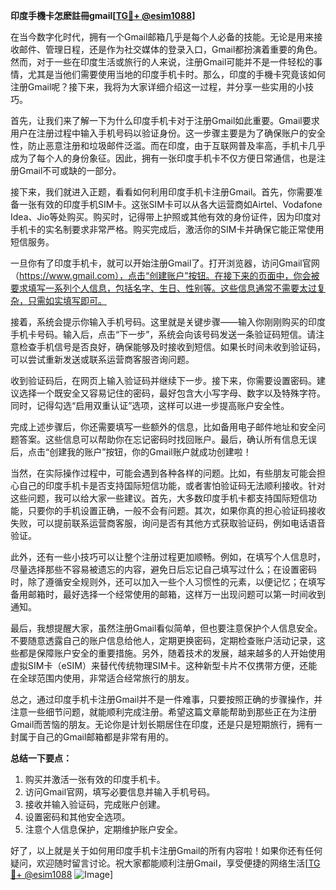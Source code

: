 **印度手機卡怎麽註冊gmail[[TG💪+ @esim1088](https://t.me/s/esim1088)]**

在当今数字化时代，拥有一个Gmail邮箱几乎是每个人必备的技能。无论是用来接收邮件、管理日程，还是作为社交媒体的登录入口，Gmail都扮演着重要的角色。然而，对于一些在印度生活或旅行的人来说，注册Gmail可能并不是一件轻松的事情，尤其是当他们需要使用当地的印度手机卡时。那么，印度的手機卡究竟该如何注册Gmail呢？接下来，我将为大家详细介绍这一过程，并分享一些实用的小技巧。

首先，让我们来了解一下为什么印度手机卡对于注册Gmail如此重要。Gmail要求用户在注册过程中输入手机号码以验证身份。这一步骤主要是为了确保账户的安全性，防止恶意注册和垃圾邮件泛滥。而在印度，由于互联网普及率高，手机卡几乎成为了每个人的身份象征。因此，拥有一张印度手机卡不仅方便日常通信，也是注册Gmail不可或缺的一部分。

接下来，我们就进入正题，看看如何利用印度手机卡注册Gmail。首先，你需要准备一张有效的印度手机SIM卡。这张SIM卡可以从各大运营商如Airtel、Vodafone Idea、Jio等处购买。购买时，记得带上护照或其他有效的身份证件，因为印度对手机卡的实名制要求非常严格。购买完成后，激活你的SIM卡并确保它能正常使用短信服务。

一旦你有了印度手机卡，就可以开始注册Gmail了。打开浏览器，访问Gmail官网（https://www.gmail.com），点击“创建账户”按钮。在接下来的页面中，你会被要求填写一系列个人信息，包括名字、生日、性别等。这些信息通常不需要太过复杂，只需如实填写即可。

接着，系统会提示你输入手机号码。这里就是关键步骤——输入你刚刚购买的印度手机卡号码。输入后，点击“下一步”，系统会向该号码发送一条验证码短信。请注意检查手机信号是否良好，确保能够及时接收到短信。如果长时间未收到验证码，可以尝试重新发送或联系运营商客服咨询问题。

收到验证码后，在网页上输入验证码并继续下一步。接下来，你需要设置密码。建议选择一个既安全又容易记住的密码，最好包含大小写字母、数字以及特殊字符。同时，记得勾选“启用双重认证”选项，这样可以进一步提高账户安全性。

完成上述步骤后，你还需要填写一些额外的信息，比如备用电子邮件地址和安全问题答案。这些信息可以帮助你在忘记密码时找回账户。最后，确认所有信息无误后，点击“创建我的账户”按钮，你的Gmail账户就成功创建啦！

当然，在实际操作过程中，可能会遇到各种各样的问题。比如，有些朋友可能会担心自己的印度手机卡是否支持国际短信功能，或者害怕验证码无法顺利接收。针对这些问题，我可以给大家一些建议。首先，大多数印度手机卡都支持国际短信功能，只要你的手机设置正确，一般不会有问题。其次，如果你真的担心验证码接收失败，可以提前联系运营商客服，询问是否有其他方式获取验证码，例如电话语音验证。

此外，还有一些小技巧可以让整个注册过程更加顺畅。例如，在填写个人信息时，尽量选择那些不容易被遗忘的内容，避免日后忘记自己填写过什么；在设置密码时，除了遵循安全规则外，还可以加入一些个人习惯性的元素，以便记忆；在填写备用邮箱时，最好选择一个经常使用的邮箱，这样万一出现问题可以第一时间收到通知。

最后，我想提醒大家，虽然注册Gmail看似简单，但也要注意保护个人信息安全。不要随意透露自己的账户信息给他人，定期更换密码，定期检查账户活动记录，这些都是保障账户安全的重要措施。另外，随着技术的发展，越来越多的人开始使用虚拟SIM卡（eSIM）来替代传统物理SIM卡。这种新型卡片不仅携带方便，还能在全球范围内使用，非常适合经常旅行的朋友。

总之，通过印度手机卡注册Gmail并不是一件难事，只要按照正确的步骤操作，并注意一些细节问题，就能顺利完成注册。希望这篇文章能帮助到那些正在为注册Gmail而苦恼的朋友。无论你是计划长期居住在印度，还是只是短期旅行，拥有一封属于自己的Gmail邮箱都是非常有用的。

**总结一下要点：**
1. 购买并激活一张有效的印度手机卡。
2. 访问Gmail官网，填写必要信息并输入手机号码。
3. 接收并输入验证码，完成账户创建。
4. 设置密码和其他安全选项。
5. 注意个人信息保护，定期维护账户安全。

好了，以上就是关于如何用印度手机卡注册Gmail的所有内容啦！如果你还有任何疑问，欢迎随时留言讨论。祝大家都能顺利注册Gmail，享受便捷的网络生活[[TG💪+ @esim1088](https://t.me/s/esim1088) ![Image](https://i.postimg.cc/4NQfJmqS/Snipaste-2025-05-13-00-14-12.png)]